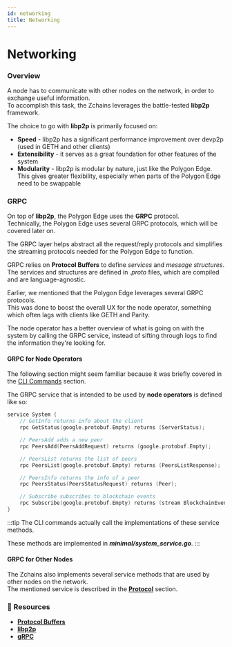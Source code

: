 ```yaml
---
id: networking
title: Networking
---
```


# Networking

### Overview

A node has to communicate with other nodes on the network, in order to exchange useful information.\
To accomplish this task, the Zchains leverages the battle-tested **libp2p** framework.

The choice to go with **libp2p** is primarily focused on:

* **Speed** - libp2p has a significant performance improvement over devp2p (used in GETH and other clients)
* **Extensibility** - it serves as a great foundation for other features of the system
* **Modularity** - libp2p is modular by nature, just like the Polygon Edge. This gives greater flexibility, especially when parts of the Polygon Edge need to be swappable

### GRPC

On top of **libp2p**, the Polygon Edge uses the **GRPC** protocol.\
Technically, the Polygon Edge uses several GRPC protocols, which will be covered later on.

The GRPC layer helps abstract all the request/reply protocols and simplifies the streaming protocols needed for the Polygon Edge to function.

GRPC relies on **Protocol Buffers** to define _services_ and _message structures_.\
The services and structures are defined in _.proto_ files, which are compiled and are language-agnostic.

Earlier, we mentioned that the Polygon Edge leverages several GRPC protocols.\
This was done to boost the overall UX for the node operator, something which often lags with clients like GETH and Parity.

The node operator has a better overview of what is going on with the system by calling the GRPC service, instead of sifting through logs to find the information they're looking for.

#### GRPC for Node Operators

The following section might seem familiar because it was briefly covered in the [CLI Commands](../../get-started/cli-commands/) section.

The GRPC service that is intended to be used by **node operators** is defined like so:

```go
service System {
    // GetInfo returns info about the client
    rpc GetStatus(google.protobuf.Empty) returns (ServerStatus);

    // PeersAdd adds a new peer
    rpc PeersAdd(PeersAddRequest) returns (google.protobuf.Empty);

    // PeersList returns the list of peers
    rpc PeersList(google.protobuf.Empty) returns (PeersListResponse);

    // PeersInfo returns the info of a peer
    rpc PeersStatus(PeersStatusRequest) returns (Peer);

    // Subscribe subscribes to blockchain events
    rpc Subscribe(google.protobuf.Empty) returns (stream BlockchainEvent);
}
```

:::tip The CLI commands actually call the implementations of these service methods.

These methods are implemented in _**minimal/system\_service.go**_. :::

#### GRPC for Other Nodes

The Zchains also implements several service methods that are used by other nodes on the network.\
The mentioned service is described in the [**Protocol**](protocol/) section.

### 📜 Resources

* [**Protocol Buffers**](https://developers.google.com/protocol-buffers)
* [**libp2p**](https://libp2p.io/)
* [**gRPC**](https://grpc.io/)
